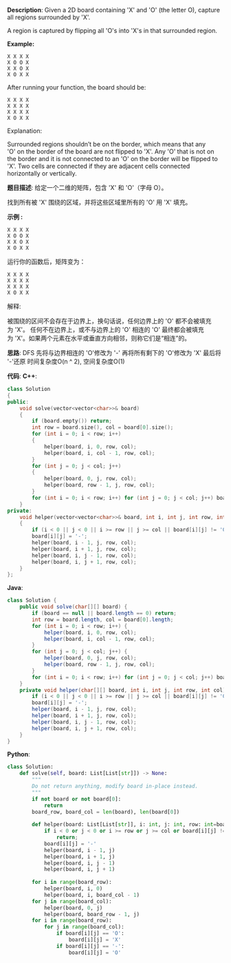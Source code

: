 __Description__:
Given a 2D board containing 'X' and 'O' (the letter O), capture all regions surrounded by 'X'.

A region is captured by flipping all 'O's into 'X's in that surrounded region.

__Example:__
```
X X X X
X O O X
X X O X
X O X X
```

After running your function, the board should be:
```
X X X X
X X X X
X X X X
X O X X
```
Explanation:

Surrounded regions shouldn’t be on the border, which means that any 'O' on the border of the board are not flipped to 'X'. Any 'O' that is not on the border and it is not connected to an 'O' on the border will be flipped to 'X'. Two cells are connected if they are adjacent cells connected horizontally or vertically.

__题目描述__:
给定一个二维的矩阵，包含 'X' 和 'O'（字母 O）。

找到所有被 'X' 围绕的区域，并将这些区域里所有的 'O' 用 'X' 填充。

__示例 :__
```
X X X X
X O O X
X X O X
X O X X
```
运行你的函数后，矩阵变为：
```
X X X X
X X X X
X X X X
X O X X
```
解释:

被围绕的区间不会存在于边界上，换句话说，任何边界上的 'O' 都不会被填充为 'X'。 任何不在边界上，或不与边界上的 'O' 相连的 'O' 最终都会被填充为 'X'。如果两个元素在水平或垂直方向相邻，则称它们是“相连”的。

__思路__:
DFS
先将与边界相连的 'O'修改为 '-'
再将所有剩下的 'O'修改为 'X'
最后将 '-'还原
时间复杂度O(n ^ 2), 空间复杂度O(1)

__代码__:
__C++__:
```C++
class Solution 
{
public:
    void solve(vector<vector<char>>& board) 
    {
        if (board.empty()) return;
        int row = board.size(), col = board[0].size();
        for (int i = 0; i < row; i++) 
        {
            helper(board, i, 0, row, col);
            helper(board, i, col - 1, row, col);
        }
        for (int j = 0; j < col; j++) 
        {
            helper(board, 0, j, row, col);
            helper(board, row - 1, j, row, col);
        }
        for (int i = 0; i < row; i++) for (int j = 0; j < col; j++) board[i][j] = board[i][j] == 'O' ? 'X' : (board[i][j] == '-' ? 'O' : 'X');
    }
private:
    void helper(vector<vector<char>>& board, int i, int j, int row, int col) 
    {
        if (i < 0 || j < 0 || i >= row || j >= col || board[i][j] != 'O') return;
        board[i][j] = '-';
        helper(board, i - 1, j, row, col);
        helper(board, i + 1, j, row, col);
        helper(board, i, j - 1, row, col);
        helper(board, i, j + 1, row, col);
    }
};
```

__Java__:
```Java
class Solution {
    public void solve(char[][] board) {
        if (board == null || board.length == 0) return;
        int row = board.length, col = board[0].length;
        for (int i = 0; i < row; i++) {
            helper(board, i, 0, row, col);
            helper(board, i, col - 1, row, col);
        }
        for (int j = 0; j < col; j++) {
            helper(board, 0, j, row, col);
            helper(board, row - 1, j, row, col);
        }
        for (int i = 0; i < row; i++) for (int j = 0; j < col; j++) board[i][j] = board[i][j] == 'O' ? 'X' : (board[i][j] == '-' ? 'O' : 'X');
    }
    private void helper(char[][] board, int i, int j, int row, int col) {
        if (i < 0 || j < 0 || i >= row || j >= col || board[i][j] != 'O') return;
        board[i][j] = '-';
        helper(board, i - 1, j, row, col);
        helper(board, i + 1, j, row, col);
        helper(board, i, j - 1, row, col);
        helper(board, i, j + 1, row, col);
    }
}
```

__Python__:
```Python
class Solution:
    def solve(self, board: List[List[str]]) -> None:
        """
        Do not return anything, modify board in-place instead.
        """
        if not board or not board[0]:
            return
        board_row, board_col = len(board), len(board[0])
        
        def helper(board: List[List[str]], i: int, j: int, row: int=board_row, col: int=board_col) -> None:
            if i < 0 or j < 0 or i >= row or j >= col or board[i][j] != 'O':
                return;
            board[i][j] = '-'
            helper(board, i - 1, j)
            helper(board, i + 1, j)
            helper(board, i, j - 1)
            helper(board, i, j + 1)
            
        for i in range(board_row):
            helper(board, i, 0)
            helper(board, i, board_col - 1)
        for j in range(board_col):
            helper(board, 0, j)
            helper(board, board_row - 1, j)
        for i in range(board_row):
            for j in range(board_col):
                if board[i][j] == 'O':
                    board[i][j] = 'X'
                if board[i][j] == '-':
                    board[i][j] = 'O'
```